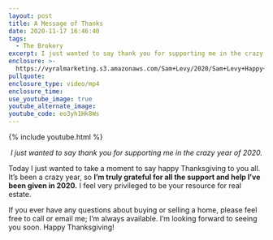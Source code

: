 ```yaml
---
layout: post
title: A Message of Thanks
date: 2020-11-17 16:46:40
tags:
  - The Brokery
excerpt: I just wanted to say thank you for supporting me in the crazy year of 2020.
enclosure: >-
  https://vyralmarketing.s3.amazonaws.com/Sam+Levy/2020/Sam+Levy+Happy+Thanksgiving+2020+2.mp4
pullquote:
enclosure_type: video/mp4
enclosure_time:
use_youtube_image: true
youtube_alternate_image:
youtube_code: eo3yh1Hk8Ws
---
```


{% include youtube.html %}

<p style="text-align: center;"><em>I just wanted to say thank you for supporting me in the crazy year of 2020.</em></p>

Today I just wanted to take a moment to say happy Thanksgiving to you all. It’s been a crazy year, so **I’m truly grateful for all the support and help I’ve been given in 2020.** I feel very privileged to be your resource for real estate.&nbsp;

If you ever have any questions about buying or selling a home, please feel free to call or email me; I’m always available. I’m looking forward to seeing you soon. Happy Thanksgiving!